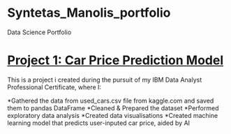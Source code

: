 # Syntetas_Manolis_portfolio
Data Science Portfolio


# [Project 1: Car Price Prediction Model](https://github.com/manolissyn/Predicting-Used-Cars-Prices)

This is a project i created during the pursuit of my IBM Data Analyst Professional Certificate, where I:

*Gathered the data from used_cars.csv file from kaggle.com and saved them to pandas DataFrame
*Cleaned & Prepared the dataset
*Performed exploratory data analysis
*Created data visualisations
*Created machine learning model that predicts user-inputed car price, aided by AI

